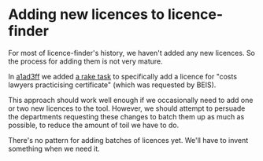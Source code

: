 Adding new licences to licence-finder
=====================================

For most of licence-finder's history, we haven't added any new licences. So the
process for adding them is not very mature.

In [a1ad3ff](https://github.com/alphagov/licence-finder/pull/1006/commits/a1ad3ff3)
we added [a rake task](https://github.com/alphagov/licence-finder/blob/a1ad3ff3/lib/tasks/data_import.rake#L29-L72)
to specifically add a licence for "costs lawyers practicising certificate"
(which was requested by BEIS).

This approach should work well enough if we occasionally need to add one or two
new licences to the tool. However, we should attempt to persuade the departments
requesting these changes to batch them up as much as possible, to reduce the
amount of toil we have to do.

There's no pattern for adding batches of licences yet. We'll have to invent
something when we need it.
